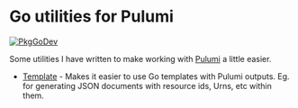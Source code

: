 # Go utilities for Pulumi

[![PkgGoDev](https://pkg.go.dev/badge/github.com/gwatts/pulutil)](https://pkg.go.dev/github.com/gwatts/pulutil)

Some utilities I have written to make working with [Pulumi](https://www.pulumi.com) a little easier.

* [Template](https://pkg.go.dev/github.com/gwatts/pulutil/template/) - Makes it easier to use Go templates with Pulumi outputs.  Eg. for generating JSON documents with resource ids, Urns, etc within them.

